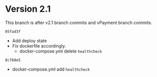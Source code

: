 # Version 2.1

This branch is after v2.1 branch commits and vPayment branch commits.

`05fad3f`
- Add deploy state 
- Fix dockerfile accordingly.
  - docker-compose.yml delete `healthcheck`

`8c768e5`
- docker-compose.yml add `healthcheck`